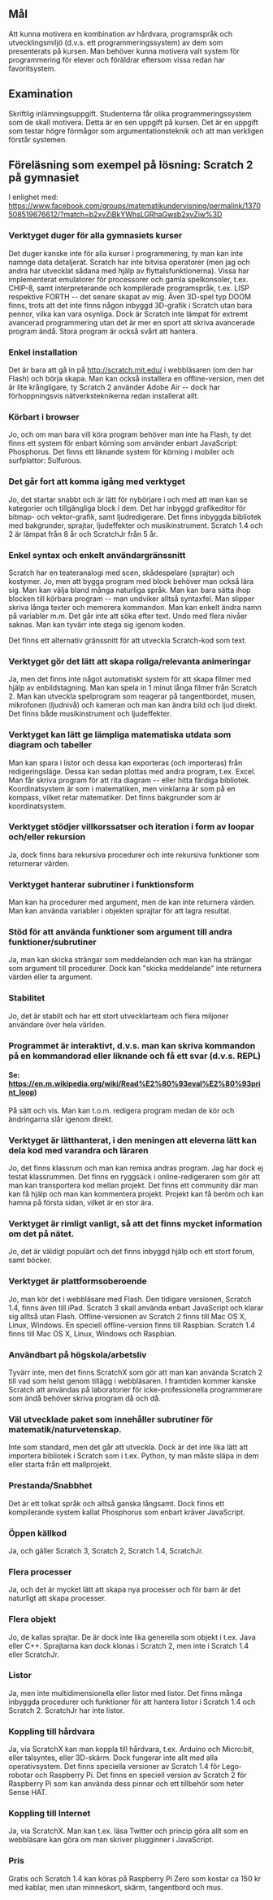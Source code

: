 ## Mål
Att kunna motivera en kombination av hårdvara, programspråk och utvecklingsmiljö (d.v.s. ett programmeringssystem) av dem
som presenterats på kursen. Man behöver kunna motivera valt system för programmering för elever och föräldrar eftersom vissa 
redan har favoritsystem.

## Examination
Skriftlig inlämningsuppgift. Studenterna får olika programmeringssystem som de skall motivera. Detta är en sen uppgift på kursen.
Det är en uppgift som testar högre förmågor som argumentationsteknik och att man verkligen förstår systemen.

## Föreläsning som exempel på lösning: Scratch 2 på gymnasiet
I enlighet med:
https://www.facebook.com/groups/matematikundervisning/permalink/1370508519676612/?match=b2xvZiBkYWhsLGRhaGwsb2xvZiw%3D

### Verktyget duger för alla gymnasiets kurser
Det duger kanske inte för alla kurser i programmering, ty man kan inte namnge data detaljerat. Scratch har inte bitvisa operatorer
(men jag och andra har utvecklat sådana med hjälp av flyttalsfunktionerna). Vissa har implementerat emulatorer för processorer
och gamla spelkonsoler, t.ex. CHIP-8, samt interpreterande och kompilerade programspråk, t.ex. LISP respektive FORTH -- det senare
skapat av mig. Även 3D-spel typ DOOM finns, trots att det inte finns någon inbyggd 3D-grafik i Scratch utan bara pennor, vilka kan 
vara osynliga. Dock är Scratch inte lämpat för extremt avancerad programmering utan det är mer en sport att skriva avancerade 
program ändå. Stora program är också svårt att hantera.

### Enkel installation
Det är bara att gå in på http://scratch.mit.edu/ i webbläsaren (om den har Flash) och börja skapa. Man kan också installera 
en offline-version, men det är lite krångligare, ty Scratch 2 använder Adobe Air -- dock har förhoppningsvis nätverksteknikerna
redan installerat allt.

### Körbart i browser
Jo, och om man bara vill köra program behöver man inte ha Flash, ty det finns ett system för enbart körning som använder 
enbart JavaScript: Phosphorus. Det finns ett liknande system för körning i mobiler och surfplattor: Sulfurous.

### Det går fort att komma igång med verktyget
Jo, det startar snabbt och är lätt för nybörjare i och med att man kan se kategorier och tillgängliga block i dem. Det har inbyggd
grafikeditor för bitmap- och vektor-grafik, samt ljudredigerare. Det finns inbyggda bibliotek med bakgrunder, sprajtar, ljudeffekter
och musikinstrument. Scratch 1.4 och 2 är lämpat från 8 år och ScratchJr från 5 år.

### Enkel syntax och enkelt användargränssnitt
Scratch har en teateranalogi med scen, skådespelare (sprajtar) och kostymer. Jo, men att bygga program med block behöver man också
lära sig. Man kan välja bland många naturliga språk. Man kan bara sätta ihop blocken till körbara program -- man undviker alltså
syntaxfel. Man slipper skriva långa texter och memorera kommandon. Man kan enkelt ändra namn på variabler m.m. Det går inte att
söka efter text. Undo med flera nivåer saknas. Man kan tyvärr inte stega sig igenom koden. 

Det finns ett alternativ gränssnitt för att utveckla Scratch-kod som text.

### Verktyget gör det lätt att skapa roliga/relevanta animeringar
Ja, men det finns inte något automatiskt system för att skapa filmer med hjälp av enbildstagning. Man kan spela in 1 minut långa filmer
från Scratch 2. Man kan utveckla spelprogram som reagerar på tangentbordet, musen, mikrofonen (ljudnivå) och kameran och man kan
ändra bild och ljud direkt. Det finns både musikinstrument och ljudeffekter.

### Verktyget kan lätt ge lämpliga matematiska utdata som diagram och tabeller
Man kan spara i listor och dessa kan exporteras (och importeras) från redigeringsläge. Dessa kan sedan plottas med andra program,
t.ex. Excel. Man får skriva program för att rita diagram -- eller hitta färdiga bibliotek. Koordinatsystem är som i matematiken,
men vinklarna är som på en kompass, vilket retar matematiker. Det finns bakgrunder som är koordinatsystem.

### Verktyget stödjer villkorssatser och iteration i form av loopar och/eller rekursion
Ja, dock finns bara rekursiva procedurer och inte rekursiva funktioner som returnerar värden.

### Verktyget hanterar subrutiner i funktionsform
Man kan ha procedurer med argument, men de kan inte returnera värden. Man kan använda variabler i objekten sprajtar för 
att lagra resultat.

### Stöd för att använda funktioner som argument till andra funktioner/subrutiner
Ja, man kan skicka strängar som meddelanden och man kan ha strängar som argument till procedurer. Dock kan "skicka meddelande" inte
returnera värden eller ta argument.

### Stabilitet
Jo, det är stabilt och har ett stort utvecklarteam och flera miljoner användare över hela världen.

### Programmet är interaktivt, d.v.s. man kan skriva kommandon på en kommandorad eller liknande och få ett svar (d.v.s. REPL)
#### Se: https://en.m.wikipedia.org/wiki/Read%E2%80%93eval%E2%80%93print_loop)
På sätt och vis. Man kan t.o.m. redigera program medan de kör och ändringarna slår igenom direkt.

### Verktyget är lätthanterat, i den meningen att eleverna lätt kan dela kod med varandra och läraren
Jo, det finns klassrum och man kan remixa andras program. Jag har dock ej testat klassrummen. Det finns en ryggsäck i
online-redigeraren som gör att man kan transportera kod mellan projekt. Det finns ett community där man kan få hjälp och man kan kommentera projekt. Projekt kan få beröm och kan hamna på första sidan, vilket är en stor ära.

### Verktyget är rimligt vanligt, så att det finns mycket information om det på nätet.
Jo, det är väldigt populärt och det finns inbyggd hjälp och ett stort forum, samt böcker.

### Verktyget är plattformsoberoende
Jo, man kör det i webbläsare med Flash. Den tidigare versionen, Scratch 1.4, finns även till iPad. Scratch 3 skall använda enbart
JavaScript och klarar sig alltså utan Flash. Offline-versionen av Scratch 2 finns till Mac OS X, Linux, Windows. En speciell
offline-version finns till Raspbian. Scratch 1.4 finns till Mac OS X, Linux, Windows och Raspbian.

### Användbart på högskola/arbetsliv
Tyvärr inte, men det finns ScratchX som gör att man kan använda Scratch 2 till vad som helst genom tillägg i webbläsaren.
I framtiden kommer kanske Scratch att användas på laboratorier för icke-professionella programmerare som ändå behöver skriva
program då och då.

### Väl utvecklade paket som innehåller subrutiner för matematik/naturvetenskap.
Inte som standard, men det går att utveckla. Dock är det inte lika lätt att importera bibliotek i Scratch som i t.ex. Python,
ty man måste släpa in dem eller starta från ett mallprojekt.

### Prestanda/Snabbhet
Det är ett tolkat språk och alltså ganska långsamt. Dock finns ett kompilerande system kallat Phosphorus som enbart
kräver JavaScript.

### Öppen källkod
Ja, och gäller Scratch 3, Scratch 2, Scratch 1.4, ScratchJr.

### Flera processer
Ja, och det är mycket lätt att skapa nya processer och för barn är det naturligt att skapa processer.

### Flera objekt
Jo, de kallas sprajtar. De är dock inte lika generella som objekt i t.ex. Java eller C++. Sprajtarna kan dock klonas i Scratch 2,
men inte i Scratch 1.4 eller ScratchJr.

### Listor
Ja, men inte multidimensionella eller listor med listor. Det finns många inbyggda procedurer och funktioner för att hantera listor
i Scratch 1.4 och Scratch 2. ScratchJr har inte listor.

### Koppling till hårdvara
Ja, via ScratchX kan man koppla till hårdvara, t.ex. Arduino och Micro:bit, eller talsyntes, eller 3D-skärm. Dock fungerar 
inte allt med alla operativsystem. Det finns speciella versioner av Scratch 1.4 för Lego-robotar och Raspberry Pi. Det finns en
speciell version av Scratch 2 för Raspberry Pi som kan använda dess pinnar och ett tillbehör som heter Sense HAT.

### Koppling till Internet
Ja, via ScratchX. Man kan t.ex. läsa Twitter och princip göra allt som en webbläsare kan göra om man skriver plugginner i JavaScript.

### Pris
Gratis och Scratch 1.4 kan köras på Raspberry Pi Zero som kostar ca 150 kr med kablar, men utan minneskort, skärm,
tangentbord och mus.
